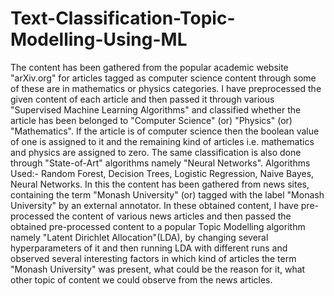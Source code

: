 # Text-Classification-Topic-Modelling-Using-ML
The content has been gathered from the popular academic website "arXiv.org" for articles tagged as computer science content through some of these are in mathematics or physics categories. I have preprocessed the given content of each article and then passed it through various "Supervised Machine Learning Algorithms" and classified whether the article has been belonged to "Computer Science" (or) "Physics" (or) "Mathematics". If the article is of computer science then the boolean value of one is assigned to it and the remaining kind of articles i.e. mathematics and physics are assigned to zero. The same classification is also done through "State-of-Art" algorithms namely "Neural Networks".  Algorithms Used:- Random Forest, Decision Trees, Logistic Regression, Naive Bayes, Neural Networks.   In this the content has been gathered from news sites, containing the term "Monash University" (or) tagged with the label "Monash University" by an external annotator. In these obtained content, I have pre-processed the content of various news articles and then passed the obtained pre-processed content to a popular Topic Modelling algorithm namely "Latent Dirichlet Allocation"(LDA), by changing several hyperparameters of it and then running LDA with different runs and observed several interesting factors in which kind of articles the term "Monash University" was present, what could be the reason for it, what other topic of content we could observe from the news articles.
